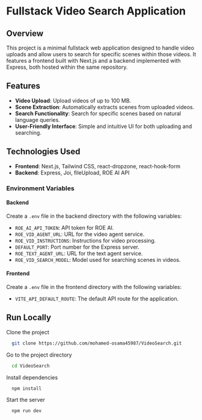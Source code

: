 # Fullstack Video Search Application

## Overview

This project is a minimal fullstack web application designed to handle video uploads and allow users to search for specific scenes within those videos. It features a frontend built with Next.js and a backend implemented with Express, both hosted within the same repository.

## Features

- **Video Upload**: Upload videos of up to 100 MB.
- **Scene Extraction**: Automatically extracts scenes from uploaded videos.
- **Search Functionality**: Search for specific scenes based on natural language queries.
- **User-Friendly Interface**: Simple and intuitive UI for both uploading and searching.

## Technologies Used

- **Frontend**: Next.js, Tailwind CSS, react-dropzone, react-hook-form
- **Backend**: Express, Joi, fileUpload, ROE AI API





### Environment Variables


#### Backend

Create a `.env` file in the backend directory with the following variables:

- `ROE_AI_API_TOKEN`: API token for ROE AI.
- `ROE_VID_AGENT_URL`: URL for the video agent service.
- `ROE_VID_INSTRUCTIONS`: Instructions for video processing.
- `DEFAULT_PORT`: Port number for the Express server.
- `ROE_TEXT_AGENT_URL`: URL for the text agent service.
- `ROE_VID_SEARCH_MODEL`: Model used for searching scenes in videos.

#### Frontend 
Create a `.env` file in the frontend directory with the following variables:

- `VITE_API_DEFAULT_ROUTE`: The default API route for the application.



## Run Locally

Clone the project

```bash
  git clone https://github.com/mohamed-osama45987/VideoSearch.git
```

Go to the project directory

```bash
  cd VideoSearch
```

Install dependencies

```bash
  npm install
```

Start the server

```bash
  npm run dev
```

